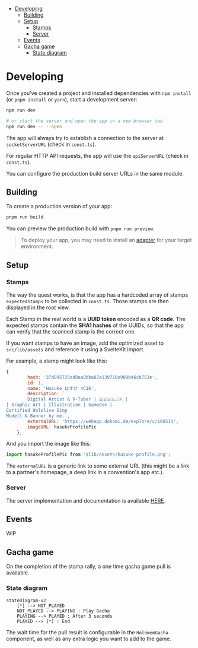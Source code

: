 - [Developing](#developing)
	- [Building](#building)
	- [Setup](#setup)
		- [Stamps](#stamps)
		- [Server](#server)
	- [Events](#events)
	- [Gacha game](#gacha-game)
		- [State diagram](#state-diagram)

# Developing

Once you've created a project and installed dependencies with `npm install` (or `pnpm install` or `yarn`), start a development server:

```bash
npm run dev

# or start the server and open the app in a new browser tab
npm run dev -- --open
```

The app will always try to establish a connection to the server at `socketServerURL` (check in `const.ts`).

For regular HTTP API requests, the app will use the `apiServerURL` (check in `const.ts`).

You can configure the production build server URLs in the same module.

## Building

To create a production version of your app:

```bash
pnpm run build
```

You can preview the production build with `pnpm run preview`.

> To deploy your app, you may need to install an [adapter](https://kit.svelte.dev/docs/adapters) for your target environment.

## Setup

### Stamps

The way the quest works, is that the app has a hardcoded array of stamps `expectedStamps` to be collected in `const.ts`. Those stamps are then displayed in the root view.

Each Stamp in the real world is a **UUID token** encoded as a **QR code**. The expected stamps contain the **SHA1 hashes** of the UUIDs, so that the app can verify that the scanned stamp is the correct one.

If you want stamps to have an image, add the optimized asset to `src/lib/assets` and reference it using a SvelteKit import.

For example, a stamp might look like this:

```javascript
{
		hash: '37d895725ad8aa8bba87a139710e909b46cb753e',
		id: 1,
		name: 'Hasuke はすけ 4C16',
		description: `
		Digital Artist & V-Tuber | 🇩🇪🇺🇸🇯🇵 |
| Graphic Art | Illustration | Gamedev |
Certified Hololive Simp
Modell & Banner by me.`,
		externalURL: 'https://webapp.dokomi.de/explore/c/108511',
		imageURL: hasukeProfilePic
	},
```

And you import the image like this:

```javascript
import hasukeProfilePic from '$lib/assets/hasuke-profile.png';
```

The `externalURL` is a generic link to some external URL (this might be a link to a partner's homepage, a deep link in a convention's app etc.).

### Server

The server implementation and documentation is available [HERE](https://github.com/watsonindustries/tako).

## Events

WIP

## Gacha game

On the completion of the stamp rally, a one time gacha game pull is available.

### State diagram

```mermaid
stateDiagram-v2
    [*] --> NOT_PLAYED
    NOT_PLAYED --> PLAYING : Play Gacha
    PLAYING --> PLAYED : After 3 seconds
    PLAYED --> [*] : End
```

The wait time for the pull result is configurable in the `HolomemGacha` component, as well as any extra logic you want to add to the game.
